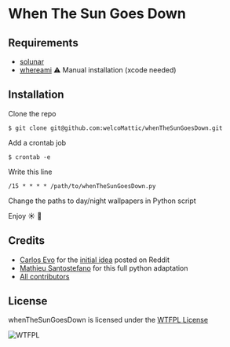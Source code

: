 # When The Sun Goes Down

## Requirements

* [solunar](https://github.com/kevinboone/solunar_cmdline)
* [whereami](https://github.com/slozo/WhereAmI) ⚠️  Manual installation (xcode needed)

## Installation

Clone the repo

`$ git clone git@github.com:welcoMattic/whenTheSunGoesDown.git`

Add a crontab job

`$ crontab -e`

Write this line

```crontab
/15 * * * * /path/to/whenTheSunGoesDown.py
```

Change the paths to day/night wallpapers in Python script

Enjoy ☀️  🌙

## Credits

* [Carlos Evo](https://github.com/CarlosEvo) for the [initial idea](https://www.reddit.com/r/unixporn/comments/76a1xr/macos_auto_darkmode_with_control_plane/) posted on Reddit
* [Mathieu Santostefano](https://github.com/welcomattic/) for this full python adaptation
* [All contributors](https://github.com/jolicode/deploylib/graphs/contributors)


## License

whenTheSunGoesDown is licensed under the [WTFPL License](http://www.wtfpl.net/about)

![WTFPL](http://www.wtfpl.net/wp-content/uploads/2012/12/freedom.jpeg)
